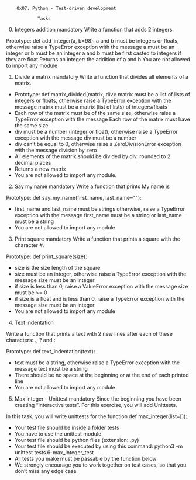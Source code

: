 		0x07. Python - Test-driven development

				Tasks

0. Integers addition
mandatory
Write a function that adds 2 integers.

Prototype: def add_integer(a, b=98):
a and b must be integers or floats, otherwise raise a TypeError exception with the message a must be an integer or b must be an integer
a and b must be first casted to integers if they are float
Returns an integer: the addition of a and b
You are not allowed to import any module

1. Divide a matrix
mandatory
Write a function that divides all elements of a matrix.

* Prototype: def matrix_divided(matrix, div):
matrix must be a list of lists of integers or floats, otherwise raise a TypeError exception with the message matrix must be a matrix (list of lists) of integers/floats
* Each row of the matrix must be of the same size, otherwise raise a TypeError exception with the message Each row of the matrix must have the same size
* div must be a number (integer or float), otherwise raise a TypeError exception with the message div must be a number
* div can’t be equal to 0, otherwise raise a ZeroDivisionError exception with the message division by zero
* All elements of the matrix should be divided by div, rounded to 2 decimal places
* Returns a new matrix
* You are not allowed to import any module.

2. Say my name
mandatory
Write a function that prints My name is <first name> <last name>

Prototype: def say_my_name(first_name, last_name=""):
* first_name and last_name must be strings otherwise, raise a TypeError exception with the message first_name must be a string or last_name must be a string
* You are not allowed to import any module

3. Print square
mandatory
Write a function that prints a square with the character #.

Prototype: def print_square(size):
* size is the size length of the square
* size must be an integer, otherwise raise a TypeError exception with the message size must be an integer
* if size is less than 0, raise a ValueError exception with the message size must be >= 0
* if size is a float and is less than 0, raise a TypeError exception with the message size must be an integer
* You are not allowed to import any module

4. Text indentation

Write a function that prints a text with 2 new lines after each of these characters: ., ? and :

Prototype: def text_indentation(text):
* text must be a string, otherwise raise a TypeError exception with the message text must be a string
* There should be no space at the beginning or at the end of each printed line
* You are not allowed to import any module

5. Max integer - Unittest
mandatory
Since the beginning you have been creating “Interactive tests”. For this exercise, you will add Unittests.

In this task, you will write unittests for the function def max_integer(list=[]):.

* Your test file should be inside a folder tests
* You have to use the unittest module
* Your test file should be python files (extension: .py)
* Your test file should be executed by using this command: python3 -m unittest tests.6-max_integer_test
* All tests you make must be passable by the function below
* We strongly encourage you to work together on test cases, so that you don’t miss any edge case
